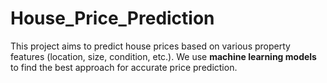 # House_Price_Prediction
This project aims to predict house prices based on various property features (location, size, condition, etc.).   We use **machine learning models** to find the best approach for accurate price prediction.
